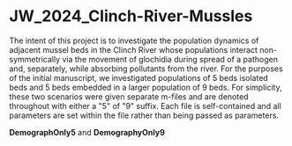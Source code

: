# JW_2024_Clinch-River-Mussles

The intent of this project is to investigate the population dynamics of adjacent mussel beds in the Clinch River whose populations interact non-symmetrically via the movement of glochidia during spread of a pathogen and, separately, while absorbing pollutants from the river.  For the purposes of the initial manuscript, we investigated populations of 5 beds isolated beds and 5 beds embedded in a larger population of 9 beds.  For simplicity, these two scenarios were given separate m-files and are denoted throughout with either a "5" of "9" suffix.  Each file is self-contained and all parameters are set within the file rather than being passed as parameters.

**DemographOnly5** and **DemographyOnly9**


